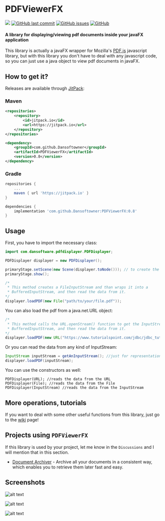 # PDFViewerFX

[![](https://jitpack.io/v/Dansoftowner/PDFViewerFX.svg)](https://jitpack.io/#Dansoftowner/PDFViewerFX)
[![GitHub last commit](https://img.shields.io/github/last-commit/Dansoftowner/PDFViewerFX)](https://github.com/Dansoftowner/PDFViewerFX/commits/master)
[![GitHub issues](https://img.shields.io/github/issues/Dansoftowner/PDFViewerFX)](https://github.com/Dansoftowner/PDFViewerFX/issues)
[![GitHub](https://img.shields.io/github/license/Dansoftowner/PDFViewerFX)](LICENSE)

#### A library for displaying/viewing pdf documents inside your javaFX application
This library is actually a javaFX wrapper for Mozilla's [PDF.js](https://github.com/mozilla/pdf.js/) javascript library, but with this library you don't have to
deal with any javascript code, so you can just use a java object to view pdf documents in javaFX. 

## How to get it?

Releases are available through [JitPack](https://jitpack.io/#Dansoftowner/PDFViewerFX):

### Maven

```xml
<repositories>
    <repository>
        <id>jitpack.io</id>
        <url>https://jitpack.io</url>
    </repository>
</repositories>
```

```xml
<dependency>
    <groupId>com.github.Dansoftowner</groupId>
    <artifactId>PDFViewerFX</artifactId>
    <version>0.8</version>
</dependency>
```  

### Gradle

```groovy
repositories {
    ...
    maven { url 'https://jitpack.io' }
}
```

```groovy
dependencies {
    implementation 'com.github.Dansoftowner:PDFViewerFX:0.8'
}
```

## Usage

First, you have to import the necessary class:
```java
import com.dansoftware.pdfdisplayer.PDFDisplayer;
```

```java
PDFDisplayer displayer = new PDFDisplayer();

primaryStage.setScene(new Scene(displayer.toNode())); // to create the javaFX object from the displayer, you have to use the toNode() function 
primaryStage.show();

/*
 * This method creates a FileInputStream and than wraps it into a
 * BufferedInputStream, and then read the data from it.
*/
displayer.loadPDF(new File("path/to/your/file.pdf"));
```

You can also load the pdf from a java.net.URL object:
```java
/*
 * This method calls the URL.openStream() function to get the InputStream then wraps it into a
 * BufferedInputStream, and then read the data from it.
*/
displayer.loadPDF(new URL("https://www.tutorialspoint.com/jdbc/jdbc_tutorial.pdf"));
```

Or you can read the data from any kind of InputStream:
```java
InputStream inputStream = getAnInputStream(); //just for representation
displayer.loadPDF(inputStream);
```

You can use the constructors as well:
```
PDFDisplayer(URL); //reads the data from the URL
PDFDisplayer(File); //reads the data from the File
PDFDisplayer(InputStream) //reads the data from the InputStream 
```

## More operations, tutorials
If you want to deal with some other useful functions from this library, just go to the [wiki](https://github.com/Dansoftowner/PDFViewerFX/wiki) page! 

## Projects using `PDFViewerFX`
If this library is used by your project, let me know in the `Discussions` and I will mention that in this section.

* [Document Archiver](https://github.com/Document-Archiver/com.sophisticatedapps.archiving.document-archiver) - Archive all your documents in a consistent way, which enables you to retrieve them later fast and easy.

## Screenshots

![alt text](screenshots/1.jpg)

![alt text](screenshots/2.jpg)

![alt text](screenshots/3.jpg)
